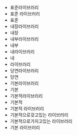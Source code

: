 - 표준라이브러리
- 표준 라이브러리
- 표준
- 내장라이브러리
- 내장
- 내부라이브러리
- 내부
- 내라이브러리
- 내
- 라이브러리
- 당연라이브러리
- 당연
- 기본라이브러리
- 기본
- 기본적라이브러리
- 기본적
- 기본적 라이브러리
- 기본적으로갖고있는 라이브러리
- 기본적으로가지고있는 라이브러리
- 기본 라이브러리